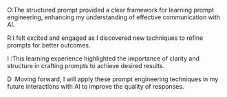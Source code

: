 O:The structured prompt provided a clear framework for learning prompt engineering, enhancing my understanding of effective communication with AI.

R:I felt excited and engaged as I discovered new techniques to refine prompts for better outcomes.

I :This learning experience highlighted the importance of clarity and structure in crafting prompts to achieve desired results.

D :Moving forward, I will apply these prompt engineering techniques in my future interactions with AI to improve the quality of responses.